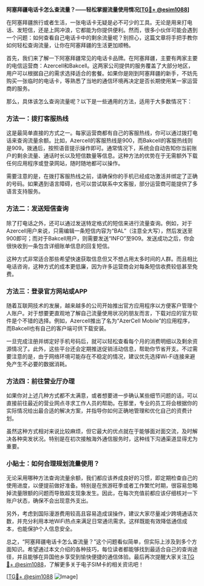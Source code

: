 **阿塞拜疆电话卡怎么查流量？——轻松掌握流量使用情况[[TG💪+ @esim1088](https://t.me/s/esim1088)]**

在阿塞拜疆旅行或者生活，一张电话卡无疑是必不可少的工具。无论是用来打电话、发短信，还是上网冲浪，它都能为你提供便利。然而，很多小伙伴可能会遇到一个问题：如何查看自己电话卡中的剩余流量呢？别担心，这篇文章将手把手教你如何轻松查询流量，让你在阿塞拜疆的生活更加顺畅。

首先，我们来了解一下阿塞拜疆常见的电话卡品牌。在阿塞拜疆，主要有两家主要的电信运营商：Azercell和Bakcell。这两家公司提供的服务覆盖了大部分地区，用户可以根据自己的需求选择适合的套餐。如果你是刚到阿塞拜疆的新手，不妨先购买一张临时的电话卡，等熟悉了当地的通信环境再决定是否长期使用某一家运营商的服务。

那么，具体该怎么查询流量呢？以下是一些通用的方法，适用于大多数情况下：

### 方法一：拨打客服热线

这是最简单直接的方式之一。每家运营商都有自己的客服热线，你可以通过拨打电话来查询流量余额。比如，Azercell的客服热线是900，而Bakcell的客服热线则是909。拨通后，按照语音提示操作即可。通常情况下，系统会自动告知你当前账户的剩余流量、通话时长以及短信数量等信息。这种方法的优势在于无需额外下载任何应用程序或登录网站，随时随地都可以操作。

需要注意的是，在拨打客服热线之前，请确保你的手机已经成功激活并绑定了正确的号码。如果遇到语言障碍，也可以尝试联系中文客服，部分运营商可能提供了多语言支持服务。

### 方法二：发送短信查询

除了打电话之外，还可以通过发送特定格式的短信来进行流量查询。例如，对于Azercell用户来说，只需编辑一条短信内容为“BAL”（注意全大写），然后发送至900即可；而对于Bakcell用户，则需要发送“INFO”至909。发送成功之后，你会很快收到一条包含详细账单信息的回复短信。

这种方式非常适合那些希望快速获取信息但又不想占用太多时间的人群。而且相比电话咨询，这种方式的成本更低廉，因为许多运营商会对每条短信收费较低甚至免费。

### 方法三：登录官方网站或APP

随着互联网技术的发展，越来越多的公司开始推出官方应用程序以方便客户管理个人账户。对于想要更直观地了解自己流量使用状况的朋友而言，下载对应的官方软件是个不错的选择。例如，Azercell推出了名为“AzerCell Mobile”的应用程序，而Bakcell也有自己的客户端可供下载安装。

一旦完成注册并绑定好手机号码后，就可以轻松查看每个月的消费明细以及剩余资源情况了。此外，这些平台还会定期推送促销活动信息，帮助你节省开支。不过需要注意的是，由于网络环境可能存在不稳定的情况，建议优先选择Wi-Fi连接来避免产生不必要的数据消耗。

### 方法四：前往营业厅办理

如果你对上述几种方式都不太满意，或者想要进一步确认某些细节问题的话，可以直接前往最近的营业网点寻求工作人员的帮助。在那里，专业的员工将会根据你的实际情况给出最合适的解决方案，并指导你如何正确地管理和优化自己的资费计划。

虽然这种方式相对来说比较麻烦，但它最大的优点就在于能够面对面交流，及时解决各种突发状况。特别是在初次接触海外通信服务时，这种线下沟通渠道显得尤为重要。

### 小贴士：如何合理规划流量使用？

无论采用哪种方法查询流量余额，我们都应该养成良好的习惯，即定期检查自己的使用进度，以便提前做好准备。特别是在旅游旺季或者工作繁忙时期，很容易忽略掉流量限额的问题而导致超支现象发生。因此，在每次充值前都应该仔细核对一下账户状态，确保不会出现意外支出。

另外，考虑到国际漫游费用较高且容易造成误操作，建议大家尽量减少跨境通话次数，并充分利用本地WiFi热点来满足日常通讯需求。这样既能有效降低通信成本，也能保护个人信息安全。

总之，“阿塞拜疆电话卡怎么查流量？”这个问题看似简单，但实际上涉及到多个方面知识。希望通过本文介绍的各种技巧，每位读者都能够找到最适合自己的查询途径，并且能够在异国他乡享受到愉快便捷的通信体验。最后再次提醒大家关注[TG💪+ @esim1088](https://t.me/s/esim1088)，了解更多关于电子SIM卡的相关资讯吧！

[[TG💪+ @esim1088](https://t.me/s/esim1088) ![Image](https://i.postimg.cc/4NQfJmqS/Snipaste-2025-05-13-00-14-12.png)]